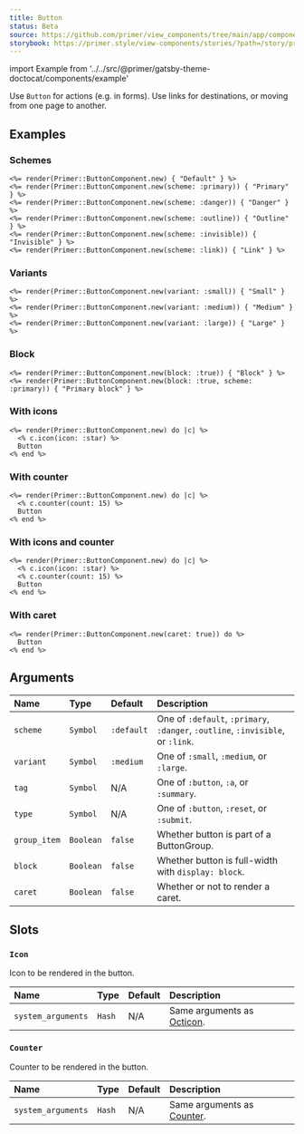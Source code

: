 ```yaml
---
title: Button
status: Beta
source: https://github.com/primer/view_components/tree/main/app/components/primer/button_component.rb
storybook: https://primer.style/view-components/stories/?path=/story/primer-button-component
---
```


import Example from '../../src/@primer/gatsby-theme-doctocat/components/example'

<!-- Warning: AUTO-GENERATED file, do not edit. Add code comments to your Ruby instead <3 -->

Use `Button` for actions (e.g. in forms). Use links for destinations, or moving from one page to another.

## Examples

### Schemes

<Example src="<button type='button' class='btn'>    Default  </button><button type='button' class='btn-primary btn'>    Primary  </button><button type='button' class='btn-danger btn'>    Danger  </button><button type='button' class='btn-outline btn'>    Outline  </button><button type='button' class='btn-invisible btn'>    Invisible  </button><button type='button' class='btn-link'>    Link  </button>" />

```erb
<%= render(Primer::ButtonComponent.new) { "Default" } %>
<%= render(Primer::ButtonComponent.new(scheme: :primary)) { "Primary" } %>
<%= render(Primer::ButtonComponent.new(scheme: :danger)) { "Danger" } %>
<%= render(Primer::ButtonComponent.new(scheme: :outline)) { "Outline" } %>
<%= render(Primer::ButtonComponent.new(scheme: :invisible)) { "Invisible" } %>
<%= render(Primer::ButtonComponent.new(scheme: :link)) { "Link" } %>
```

### Variants

<Example src="<button type='button' class='btn-sm btn'>    Small  </button><button type='button' class='btn'>    Medium  </button><button type='button' class='btn-large btn'>    Large  </button>" />

```erb
<%= render(Primer::ButtonComponent.new(variant: :small)) { "Small" } %>
<%= render(Primer::ButtonComponent.new(variant: :medium)) { "Medium" } %>
<%= render(Primer::ButtonComponent.new(variant: :large)) { "Large" } %>
```

### Block

<Example src="<button type='button' class='btn btn-block'>    Block  </button><button type='button' class='btn-primary btn btn-block'>    Primary block  </button>" />

```erb
<%= render(Primer::ButtonComponent.new(block: :true)) { "Block" } %>
<%= render(Primer::ButtonComponent.new(block: :true, scheme: :primary)) { "Primary block" } %>
```

### With icons

<Example src="<button type='button' class='btn'>  <svg aria-hidden='true' viewBox='0 0 16 16' version='1.1' height='16' width='16' class='octicon octicon-star'>    <path fill-rule='evenodd' d='M8 .25a.75.75 0 01.673.418l1.882 3.815 4.21.612a.75.75 0 01.416 1.279l-3.046 2.97.719 4.192a.75.75 0 01-1.088.791L8 12.347l-3.766 1.98a.75.75 0 01-1.088-.79l.72-4.194L.818 6.374a.75.75 0 01.416-1.28l4.21-.611L7.327.668A.75.75 0 018 .25zm0 2.445L6.615 5.5a.75.75 0 01-.564.41l-3.097.45 2.24 2.184a.75.75 0 01.216.664l-.528 3.084 2.769-1.456a.75.75 0 01.698 0l2.77 1.456-.53-3.084a.75.75 0 01.216-.664l2.24-2.183-3.096-.45a.75.75 0 01-.564-.41L8 2.694v.001z'></path></svg>    Button  </button>" />

```erb
<%= render(Primer::ButtonComponent.new) do |c| %>
  <% c.icon(icon: :star) %>
  Button
<% end %>
```

### With counter

<Example src="<button type='button' class='btn'>      Button  <span title='15' class='Counter'>15</span></button>" />

```erb
<%= render(Primer::ButtonComponent.new) do |c| %>
  <% c.counter(count: 15) %>
  Button
<% end %>
```

### With icons and counter

<Example src="<button type='button' class='btn'>  <svg aria-hidden='true' viewBox='0 0 16 16' version='1.1' height='16' width='16' class='octicon octicon-star'>    <path fill-rule='evenodd' d='M8 .25a.75.75 0 01.673.418l1.882 3.815 4.21.612a.75.75 0 01.416 1.279l-3.046 2.97.719 4.192a.75.75 0 01-1.088.791L8 12.347l-3.766 1.98a.75.75 0 01-1.088-.79l.72-4.194L.818 6.374a.75.75 0 01.416-1.28l4.21-.611L7.327.668A.75.75 0 018 .25zm0 2.445L6.615 5.5a.75.75 0 01-.564.41l-3.097.45 2.24 2.184a.75.75 0 01.216.664l-.528 3.084 2.769-1.456a.75.75 0 01.698 0l2.77 1.456-.53-3.084a.75.75 0 01.216-.664l2.24-2.183-3.096-.45a.75.75 0 01-.564-.41L8 2.694v.001z'></path></svg>    Button  <span title='15' class='Counter'>15</span></button>" />

```erb
<%= render(Primer::ButtonComponent.new) do |c| %>
  <% c.icon(icon: :star) %>
  <% c.counter(count: 15) %>
  Button
<% end %>
```

### With caret

<Example src="<button type='button' class='btn'>      Button      <svg aria-hidden='true' viewBox='0 0 16 16' version='1.1' height='16' width='16' class='octicon octicon-triangle-down'>    <path d='M4.427 7.427l3.396 3.396a.25.25 0 00.354 0l3.396-3.396A.25.25 0 0011.396 7H4.604a.25.25 0 00-.177.427z'></path></svg></button>" />

```erb
<%= render(Primer::ButtonComponent.new(caret: true)) do %>
  Button
<% end %>
```

## Arguments

| Name | Type | Default | Description |
| :- | :- | :- | :- |
| `scheme` | `Symbol` | `:default` | One of `:default`, `:primary`, `:danger`, `:outline`, `:invisible`, or `:link`. |
| `variant` | `Symbol` | `:medium` | One of `:small`, `:medium`, or `:large`. |
| `tag` | `Symbol` | N/A | One of `:button`, `:a`, or `:summary`. |
| `type` | `Symbol` | N/A | One of `:button`, `:reset`, or `:submit`. |
| `group_item` | `Boolean` | `false` | Whether button is part of a ButtonGroup. |
| `block` | `Boolean` | `false` | Whether button is full-width with `display: block`. |
| `caret` | `Boolean` | `false` | Whether or not to render a caret. |

## Slots

### `Icon`

Icon to be rendered in the button.

| Name | Type | Default | Description |
| :- | :- | :- | :- |
| `system_arguments` | `Hash` | N/A | Same arguments as [Octicon](/components/octicon). |

### `Counter`

Counter to be rendered in the button.

| Name | Type | Default | Description |
| :- | :- | :- | :- |
| `system_arguments` | `Hash` | N/A | Same arguments as [Counter](/components/counter). |

